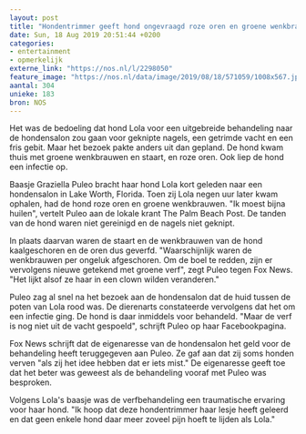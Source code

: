 ```yaml
---
layout: post
title: "Hondentrimmer geeft hond ongevraagd roze oren en groene wenkbrauwen"
date: Sun, 18 Aug 2019 20:51:44 +0200
categories: 
- entertainment 
- opmerkelijk 
externe_link: "https://nos.nl/l/2298050"
feature_image: "https://nos.nl/data/image/2019/08/18/571059/1008x567.jpg"
aantal: 304
unieke: 183
bron: NOS
---
```


<p>Het was de bedoeling dat hond Lola voor een uitgebreide behandeling naar de hondensalon zou gaan voor geknipte nagels, een getrimde vacht en een fris gebit. Maar het bezoek pakte anders uit dan gepland. De hond kwam thuis met groene wenkbrauwen en staart, en roze oren. Ook liep de hond een infectie op.</p>
<p>Baasje Graziella Puleo bracht haar hond Lola kort geleden naar een hondensalon in Lake Worth, Florida. Toen zij Lola negen uur later kwam ophalen, had de hond roze oren en groene wenkbrauwen. "Ik moest bijna huilen", vertelt Puleo aan de lokale krant The Palm Beach Post. De tanden van de hond waren niet gereinigd en de nagels niet geknipt.</p>
<p>In plaats daarvan waren de staart en de wenkbrauwen van de hond kaalgeschoren en de oren dus geverfd. "Waarschijnlijk waren de wenkbrauwen per ongeluk afgeschoren. Om de boel te redden, zijn er vervolgens nieuwe getekend met groene verf", zegt Puleo tegen Fox News. "Het lijkt alsof ze haar in een clown wilden veranderen."</p>
<p>Puleo zag al snel na het bezoek aan de hondensalon dat de huid tussen de poten van Lola rood was. De dierenarts constateerde vervolgens dat het om een infectie ging. De hond is daar inmiddels voor behandeld. "Maar de verf is nog niet uit de vacht gespoeld", schrijft Puleo op haar Facebookpagina.</p>
<p>Fox News schrijft dat de eigenaresse van de hondensalon het geld voor de behandeling heeft teruggegeven aan Puleo. Ze gaf aan dat zij soms honden verven "als zij het idee hebben dat er iets mist." De eigenaresse geeft toe dat het beter was geweest als de behandeling vooraf met Puleo was besproken.</p>
<p>Volgens Lola's baasje was de verfbehandeling een traumatische ervaring voor haar hond. "Ik hoop dat deze hondentrimmer haar lesje heeft geleerd en dat geen enkele hond daar meer zoveel pijn hoeft te lijden als Lola."</p>
